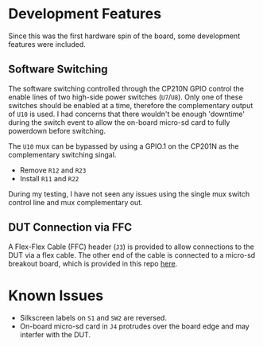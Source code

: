 # Development Features
Since this was the first hardware spin of the board, some
development features were included.

## Software Switching
The software switching controlled through the CP210N GPIO control
the enable lines of two high-side power switches (```U7```/```U8```).
Only one of these switches should be enabled at a time, therefore the 
complementary output of ```U10``` is used. I had concerns that there
wouldn't be enough 'downtime' during the switch event to allow the 
on-board micro-sd card to fully powerdown before switching. 

The ```U10``` mux can be bypassed by using a GPIO.1 on the CP201N as 
the complementary switching singal. 
- Remove ```R12``` and ```R23```
- Install ```R11``` and ```R22```

During my testing, I have not seen any issues using the single mux
switch control line and mux complementary out.

## DUT Connection via FFC
A Flex-Flex Cable (FFC) header (```J3```) is provided to allow connections
to the DUT via a flex cable. The other end of the cable is connected to a
micro-sd breakout board, which is provided in this repo 
[here](microsd-breakout).

# Known Issues
- Silkscreen labels on ```S1``` and ```SW2``` are reversed.
- On-board micro-sd card in ```J4``` protrudes over the board edge
and may interfer with the DUT.
